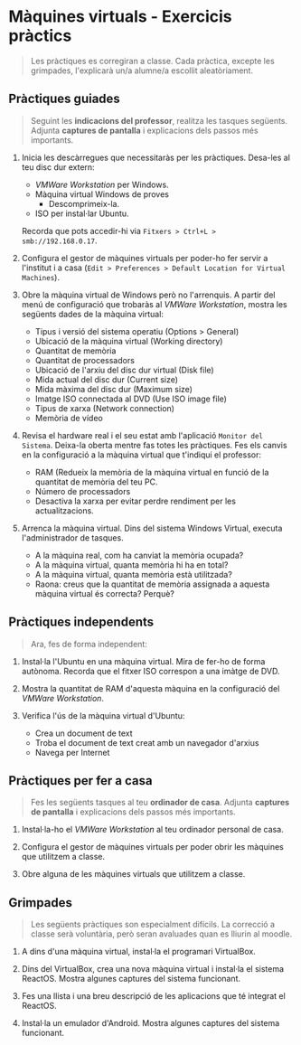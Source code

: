 # Màquines virtuals - Exercicis pràctics

> Les pràctiques es corregiran a classe. Cada pràctica, excepte les grimpades, l'explicarà un/a alumne/a escollit aleatòriament.

## Pràctiques guiades

>Seguint les **indicacions del professor**, realitza les tasques següents. Adjunta **captures de pantalla** i explicacions dels passos més importants.

1. Inicia les descàrregues que necessitaràs per les pràctiques. Desa-les al teu disc dur extern:
   - _VMWare Workstation_ per Windows.
   - Màquina virtual Windows de proves
     * Descomprimeix-la.
   - ISO per instal·lar Ubuntu.

   Recorda que pots accedir-hi via `Fitxers > Ctrl+L > smb://192.168.0.17`.

1.  Configura el gestor de màquines virtuals per poder-ho fer servir a l'institut i a casa (`Edit > Preferences > Default Location for Virtual Machines`).

3. Obre la màquina virtual de Windows però no l'arrenquis. A partir del menú de configuració que trobaràs al _VMWare Workstation_, mostra les següents dades de la màquina virtual:
   * Tipus i versió del sistema operatiu (Options > General)
   * Ubicació de la màquina virtual (Working directory)
   * Quantitat de memòria
   * Quantitat de processadors
   * Ubicació de l'arxiu del disc dur virtual (Disk file)
   * Mida actual del disc dur (Current size)
   * Mida màxima del disc dur (Maximum size)
   * Imatge ISO connectada al DVD (Use ISO image file)
   * Tipus de xarxa (Network connection)
   * Memòria de vídeo

4. Revisa el hardware real i el seu estat amb l'aplicació `Monitor del Sistema`. Deixa-la oberta mentre fas totes les pràctiques.
   Fes els canvis en la configuració a la màquina virtual que t'indiqui el professor:
   * RAM (Redueix la memòria de la màquina virtual en funció de la quantitat de memòria del teu PC.
   * Número de processadors
   * Desactiva la xarxa per evitar perdre rendiment per les actualitzacions.

4. Arrenca la màquina virtual. Dins del sistema Windows Virtual, executa l'administrador de tasques.
   * A la màquina real, com ha canviat la memòria ocupada?
   * A la màquina virtual, quanta memòria hi ha en total?
   * A la màquina virtual, quanta memòria està utilitzada?
   * Raona: creus que la quantitat de memòria assignada a aquesta màquina virtual és correcta? Perquè?


## Pràctiques independents

>Ara, fes de forma independent:

1. Instal·la l'Ubuntu en una màquina virtual. Mira de fer-ho de forma autònoma. Recorda que el fitxer ISO correspon a una imàtge de DVD.

3. Mostra la quantitat de RAM d'aquesta màquina en la configuració del _VMWare Workstation_.

4. Verifica l'ús de la màquina virtual d'Ubuntu:
   * Crea un document de text
   * Troba el document de text creat amb un navegador d'arxius
   * Navega per Internet

## Pràctiques per fer a casa

>Fes les següents tasques al teu **ordinador de casa**. Adjunta **captures de pantalla** i explicacions dels passos més importants.

1. Instal·la-ho el _VMWare Workstation_ al teu ordinador personal de casa.

2. Configura el gestor de màquines virtuals per poder obrir les màquines que utilitzem a classe.

3. Obre alguna de les màquines virtuals que utilitzem a classe.

## Grimpades

>Les següents pràctiques son especialment difícils. La correcció a classe serà voluntària, però seran avaluades quan es lliurin al moodle.

1. A dins d'una màquina virtual, instal·la el programari VirtualBox.

2. Dins del VirtualBox, crea una nova màquina virtual i instal·la el sistema ReactOS. Mostra algunes captures del sistema funcionant.

3. Fes una llista i una breu descripció de les aplicacions que té integrat el ReactOS.

4. Instal·la un emulador d'Android. Mostra algunes captures del sistema funcionant.
